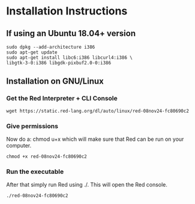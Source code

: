 # Installation Instructions

## If using an Ubuntu 18.04+ version
```
sudo dpkg --add-architecture i386
sudo apt-get update
sudo apt-get install libc6:i386 libcurl4:i386 \
libgtk-3-0:i386 libgdk-pixbuf2.0-0:i386
```

## Installation on GNU/Linux
### Get the Red Interpreter + CLI Console
`wget https://static.red-lang.org/dl/auto/linux/red-08nov24-fc80690c2`

### Give permissions
Now do a: chmod u+x <red-binary> which will make sure that Red can be run on your computer.

`chmod +x red-08nov24-fc80690c2`

### Run the executable
After that simply run Red using ./<red-binary>. This will open the Red console.

`./red-08nov24-fc80690c2`